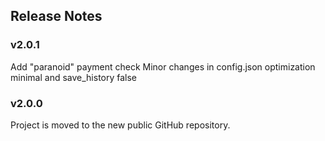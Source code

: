 ## Release Notes

### v2.0.1
Add "paranoid" payment check
Minor changes in config.json
optimization minimal and save_history false

### v2.0.0
Project is moved to the new public GitHub repository.
